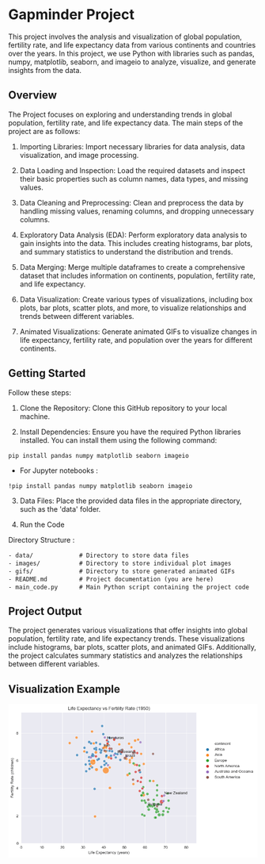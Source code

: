 # Gapminder Project
 This project involves the analysis and visualization of global population, fertility rate, and life expectancy data from various continents and countries over the years. In this project, we use Python with libraries such as pandas, numpy, matplotlib, seaborn, and imageio to analyze, visualize, and generate insights from the data.

## Overview
 The Project focuses on exploring and understanding trends in global population, fertility rate, and life expectancy data. The main steps of the project are as follows:

1. Importing Libraries: Import necessary libraries for data analysis, data visualization, and image processing.

2. Data Loading and Inspection: Load the required datasets and inspect their basic properties such as column names, data types, and missing values.

3. Data Cleaning and Preprocessing: Clean and preprocess the data by handling missing values, renaming columns, and dropping unnecessary columns.

4. Exploratory Data Analysis (EDA): Perform exploratory data analysis to gain insights into the data. This includes creating histograms, bar plots, and summary statistics to understand the distribution and trends.

5. Data Merging: Merge multiple dataframes to create a comprehensive dataset that includes information on continents, population, fertility rate, and life expectancy.

6. Data Visualization: Create various types of visualizations, including box plots, bar plots, scatter plots, and more, to visualize relationships and trends between different variables.

7. Animated Visualizations: Generate animated GIFs to visualize changes in life expectancy, fertility rate, and population over the years for different continents.

## Getting Started
Follow these steps:

1. Clone the Repository: Clone this GitHub repository to your local machine.

2. Install Dependencies: Ensure you have the required Python libraries installed. You can install them using the following command:

``````
pip install pandas numpy matplotlib seaborn imageio
``````

* For Jupyter notebooks : 

``````
!pip install pandas numpy matplotlib seaborn imageio
``````

3. Data Files: Place the provided data files in the appropriate directory, such as the 'data' folder.


4. Run the Code



Directory Structure :
``````
- data/             # Directory to store data files
- images/           # Directory to store individual plot images
- gifs/             # Directory to store generated animated GIFs
- README.md         # Project documentation (you are here)
- main_code.py      # Main Python script containing the project code
``````

## Project Output
The project generates various visualizations that offer insights into global population, fertility rate, and life expectancy trends. These visualizations include histograms, bar plots, scatter plots, and animated GIFs. Additionally, the project calculates summary statistics and analyzes the relationships between different variables.


## Visualization Example

![image info](./gifs/the_gif_dur02.gif)




